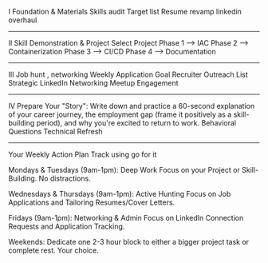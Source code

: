 I Foundation & Materials
Skills audit
Target list
Resume revamp
linkedin overhaul

---
II Skill Demonstration & Project 
Select Project 
Phase 1 --> IAC
Phase 2 --> Containerization
Phase 3 --> CI/CD
Phase 4 --> Documentation

---
III Job hunt , networking
Weekly Application Goal
Recruiter Outreach List
Strategic LinkedIn Networking
Meetup Engagement

---
IV
Prepare Your "Story": Write down and practice a 60-second explanation of your career journey, the employment gap (frame it positively as a skill-building period), and why you're excited to return to work.
Behavioral Questions
Technical Refresh

---

Your Weekly Action Plan
Track using go for it

Mondays & Tuesdays (9am-1pm): Deep Work
Focus on your Project or Skill-Building. No distractions.

Wednesdays & Thursdays (9am-1pm): Active Hunting
Focus on Job Applications and Tailoring Resumes/Cover Letters.

Fridays (9am-1pm): Networking & Admin
Focus on LinkedIn Connection Requests and Application Tracking.

Weekends:
Dedicate one 2-3 hour block to either a bigger project task or complete rest. Your choice.

